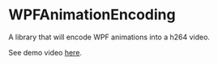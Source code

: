 # WPFAnimationEncoding
A library that will encode WPF animations into a h264 video.

See demo video [here](https://www.youtube.com/watch?v=N75Znma3zq0).
